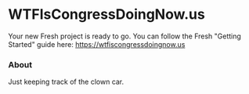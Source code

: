 # WTFIsCongressDoingNow.us

Your new Fresh project is ready to go. You can follow the Fresh "Getting Started" guide here:
https://wtfiscongressdoingnow.us

### About

Just keeping track of the clown car.
